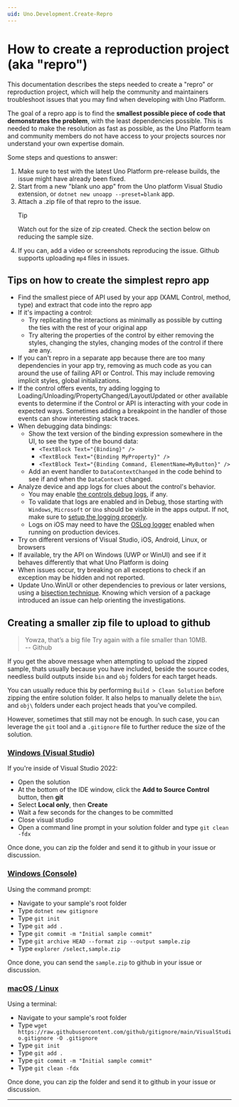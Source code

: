 ```yaml
---
uid: Uno.Development.Create-Repro
---
```


# How to create a reproduction project (aka "repro")

This documentation describes the steps needed to create a "repro" or reproduction project, which will help the community and maintainers troubleshoot issues that you may find when developing with Uno Platform.

The goal of a repro app is to find the **smallest possible piece of code that demonstrates the problem**, with the least dependencies possible. This is needed to make the resolution as fast as possible, as the Uno Platform team and community members do not have access to your projects sources nor understand your own expertise domain.

Some steps and questions to answer:

1. Make sure to test with the latest Uno Platform pre-release builds, the issue might have already been fixed.
1. Start from a new "blank uno app" from the Uno platform Visual Studio extension, or `dotnet new unoapp --preset=blank` app.
1. Attach a .zip file of that repro to the issue.
   > [!TIP]
   > Watch out for the size of zip created. Check the section below on reducing the sample size.
1. If you can, add a video or screenshots reproducing the issue. Github supports uploading `mp4` files in issues.

## Tips on how to create the simplest repro app

- Find the smallest piece of API used by your app (XAML Control, method, type) and extract that code into the repro app
- If it's impacting a control:
  - Try replicating the interactions as minimally as possible by cutting the ties with the rest of your original app
  - Try altering the properties of the control by either removing the styles, changing the styles, changing modes of the control if there are any.
- If you can't repro in a separate app because there are too many dependencies in your app try, removing as much code as you can around the use of failing API or Control. This may include removing implicit styles, global initializations.
- If the control offers events, try adding logging to Loading/Unloading/PropertyChanged/LayoutUpdated or other available events to determine if the Control or API is interacting with your code in expected ways. Sometimes adding a breakpoint in the handler of those events can show interesting stack traces.
- When debugging data bindings:
  - Show the text version of the binding expression somewhere in the UI, to see the type of the bound data:
    - `<TextBlock Text="{Binding}" />`
    - `<TextBlock Text="{Binding MyProperty}" />`
    - `<TextBlock Text="{Binding Command, ElementName=MyButton}" />`
  - Add an event handler to `DataContextChanged` in the code behind to see if and when the `DataContext` changed.
- Analyze device and app logs for clues about the control's behavior.
  - You may enable [the controls debug logs](https://github.com/unoplatform/uno/blob/master/doc/articles/logging.md), if any.
  - To validate that logs are enabled and in Debug, those starting with `Windows`, `Microsoft` or `Uno` should be visible in the apps output. If not, make sure to [setup the logging properly](/articles/migrating-from-previous-releases.md).
  - Logs on iOS may need to have the [OSLog logger](https://github.com/unoplatform/uno.extensions.logging) enabled when running on production devices.
- Try on different versions of Visual Studio, iOS, Android, Linux, or browsers
- If available, try the API on Windows (UWP or WinUI) and see if it behaves differently that what Uno Platform is doing
- When issues occur, try breaking on all exceptions to check if an exception may be hidden and not reported.
- Update Uno.WinUI or other dependencies to previous or later versions, using a [bisection technique](https://git-scm.com/docs/git-bisect). Knowing which version of a package introduced an issue can help orienting the investigations.

## Creating a smaller zip file to upload to github

> Yowza, that’s a big file Try again with a file smaller than 10MB.  
> -- Github

If you get the above message when attempting to upload the zipped sample, thats usually because you have included, beside the source codes, needless build outputs inside `bin` and `obj` folders for each target heads.

You can usually reduce this by performing `Build > Clean Solution` before zipping the entire solution folder. It also helps to manually delete the `bin\` and `obj\` folders under each project heads that you've compiled.

However, sometimes that still may not be enough. In such case, you can leverage the `git` tool and a `.gitignore` file to further reduce the size of the solution.

### [**Windows (Visual Studio)**](#tab/windows-vs)

If you're inside of Visual Studio 2022:

- Open the solution
- At the bottom of the IDE window, click the **Add to Source Control** button, then **git**
- Select **Local only**, then **Create**
- Wait a few seconds for the changes to be committed
- Close visual studio
- Open a command line prompt in your solution folder and type `git clean -fdx`

Once done, you can zip the folder and send it to github in your issue or discussion.

### [**Windows (Console)**](#tab/windows-console)

Using the command prompt:

- Navigate to your sample's root folder
- Type `dotnet new gitignore`
- Type `git init`
- Type `git add .`
- Type `git commit -m "Initial sample commit"`
- Type `git archive HEAD --format zip --output sample.zip`
- Type `explorer /select,sample.zip`

Once done, you can send the `sample.zip` to github in your issue or discussion.

### [**macOS / Linux**](#tab/nix)

Using a terminal:

- Navigate to your sample's root folder
- Type `wget https://raw.githubusercontent.com/github/gitignore/main/VisualStudio.gitignore -O .gitignore`
- Type `git init`
- Type `git add .`
- Type `git commit -m "Initial sample commit"`
- Type `git clean -fdx`

Once done, you can zip the folder and send it to github in your issue or discussion.

***
